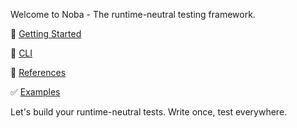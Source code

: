 Welcome to Noba - The runtime-neutral testing framework.

🚀 [Getting Started](/sontuphan/noba/wiki/getting-started)

🤖 [CLI](/sontuphan/noba/wiki/cli)

📖 [References](/sontuphan/noba/wiki/references)

✅ [Examples](/sontuphan/noba/tree/master/tests)

Let's build your runtime-neutral tests. Write once, test everywhere.
